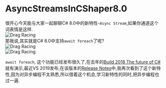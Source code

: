# AsyncStreamsInCShaper8.0

很开心今天能与大家一起聊聊C# 8.0中的新特性-`Async Stream`,如果你通道这个词表情是这样.  
![Drag Racing](https://raw.githubusercontent.com/liuzhenyulive/AsyncStreamsInCShaper8.0/master/Pic/mengbi.jpg)  
那我说,其实就是C# 8.0中支持`await foreach`了呢?  
![Drag Racing](https://raw.githubusercontent.com/liuzhenyulive/AsyncStreamsInCShaper8.0/master/Pic/mengbi2.jpg)  
![Drag Racing](https://raw.githubusercontent.com/liuzhenyulive/AsyncStreamsInCShaper8.0/master/Pic/mengbi3.jpeg)  

`await foreach`, 这个功能已经发布很久了,在去年的[Build 2018 The future of C#](https://channel9.msdn.com/Events/Build/2018/BRK2155)就有演示,最近VS 2019发布,在该版本的[Release Notes](https://docs.microsoft.com/en-us/visualstudio/releases/2019/release-notes)中,我再次看到了这个新特性,因为对异步编程不太熟悉,所以借着这个机会,学习新特性的同时,把异步编程也过一遍.
